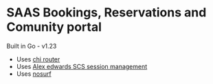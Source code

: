 # SAAS Bookings, Reservations and Comunity portal

Built in Go - v1.23
- Uses [chi router](https://github.com/go-chi/chi)
- Uses [Alex edwards  SCS session management](https://github.com/alexedwards/scs)
- Uses [nosurf](https://github.com/justinas/nosurf)

